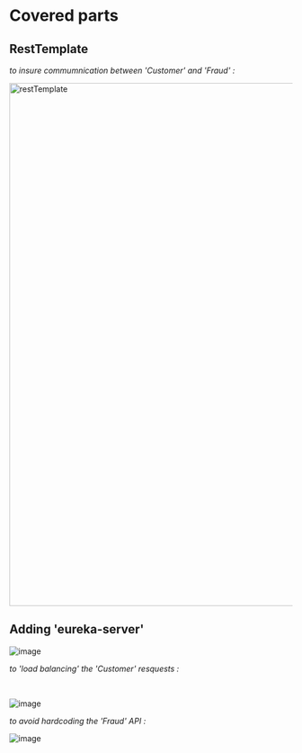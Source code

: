 # Covered parts 
## RestTemplate 

<i>to insure commumnication between 'Customer' and 'Fraud' :</i>
 
<img width="930" alt="restTemplate" src="https://user-images.githubusercontent.com/84160502/205744645-dc7069cb-dc86-4e6c-9137-3ab631a255b0.png">

## Adding 'eureka-server' 

![image](https://user-images.githubusercontent.com/84160502/205746346-1a157629-dae6-4a03-bd77-91888dd1a946.png)

<i>to 'load balancing' the 'Customer' resquests :</i>

<br>

![image](https://user-images.githubusercontent.com/84160502/205745727-f6716944-7081-4125-b03c-a36773f1d208.png)

 <i>to avoid hardcoding the 'Fraud' API :</i> 
<br>

![image](https://user-images.githubusercontent.com/84160502/205747060-34f54a3a-7fad-4fab-86db-6178563cd397.png)

